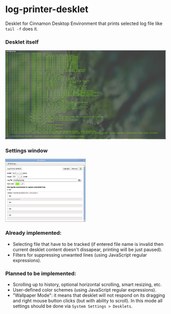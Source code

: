 log-printer-desklet
========

Desklet for Cinnamon Desktop Environment that prints selected log file like `tail -f` does it.

### Desklet itself
<img src="https://github.com/flaz14/log-printer-desklet/blob/master/images/screenshot-full-desklet.png" />

### Settings window
<img width="50%" src="https://github.com/flaz14/log-printer-desklet/blob/master/images/screenshot-settings-window.png" />

### Already implemented:
- Selecting file that have to be tracked (if entered file name is invalid then current desklet content doesn't dissapear, printing will be just paused).
- Filters for suppressing unwanted lines (using JavaScript regular expressions).

### Planned to be implemented:
- Scrolling up to history, optional horizontal scrolling, smart resizing, etc.
- User-defined color schemes (using JavaScript regular expressions).
- "Wallpaper Mode": it means that desklet will not respond on its dragging and right mouse button clicks (but with ability to scroll). In this mode all settings should be done via `System Settings > Desklets`.
